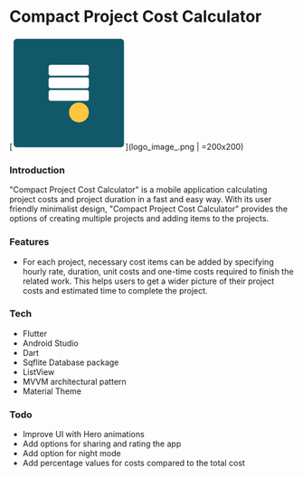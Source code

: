 # Compact Project Cost Calculator

[![](logo_image_.png)](logo_image_.png | =200x200)

### Introduction
"Compact Project Cost Calculator" is a mobile application calculating project costs and project duration in a fast and easy way. With its user friendly minimalist design, "Compact Project Cost Calculator" provides the options of creating multiple projects and adding items to the projects.


### Features
- For each project, necessary cost items can be added by specifying hourly rate, duration, unit costs and one-time costs required to finish the related work. This helps users to get a wider picture of their project costs and estimated time to complete the project.
 

### Tech

* Flutter 
* Android Studio
* Dart
* Sqflite Database package
* ListView
* MVVM architectural pattern
* Material Theme


### Todo
* Improve UI with Hero animations
* Add options for sharing and rating the app
* Add option for night mode
* Add percentage values for costs compared to the total cost

